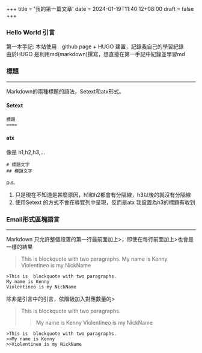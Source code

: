 +++
title = '我的第一篇文章'
date = 2024-01-19T11:40:12+08:00
draft = false
+++


### Hello World 引言

第一本手記:
本站使用　github page + HUGO 建置，記錄我自己的學習紀錄  
由於HUGO 是利用md(markdown)撰寫，想直接在第一手記中紀錄並學習md  

### 標題
* * *
Markdown的兩種標題的語法，Setext和atx形式。  
#### Setext
```
標題
====
```
#### atx
像是 h1,h2,h3,...
```
# 標題文字
## 標題文字
```

p.s.  

1. 只是現在不知道是甚麼原因，h1和h2都會有分隔線，h3以後的就沒有分隔線  
2. 使用Setext 的方式不會在導覽列中呈現，反而是atx 我設置為h3的標題有收到

### Email形式區塊語言
* * *
Markdown 只允許整個段落的第一行最前面加上>，即使在每行前面加上>也會是一樣的結果

>This is blockquote with two paragraphs.
My name is Kenny
Violentineo is my NickName

```
>This is  blockquote with two paragraphs.
My name is Kenny
Violentineo is my NickName
```

除非是引言中的引言，依階級加入對應數量的>

>This is blockquote with two paragraphs.
>>My name is Kenny
>>Violentineo is my NickName

```
>This is  blockquote with two paragraphs.
>>My name is Kenny
>>Violentineo is my NickName
```





